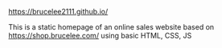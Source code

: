 https://brucelee2111.github.io/

This is a static homepage of an online sales website based on https://shop.brucelee.com/ using basic HTML, CSS, JS
